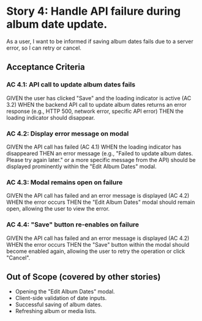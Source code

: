 # Story 4: Handle API failure during album date update.

As a user, I want to be informed if saving album dates fails due to a server error, so I can retry or cancel.

## Acceptance Criteria

### AC 4.1: API call to update album dates fails

GIVEN the user has clicked "Save" and the loading indicator is active (AC 3.2)
WHEN the backend API call to update album dates returns an error response (e.g., HTTP 500, network error, specific API error)
THEN the loading indicator should disappear.

### AC 4.2: Display error message on modal

GIVEN the API call has failed (AC 4.1)
WHEN the loading indicator has disappeared
THEN an error message (e.g., "Failed to update album dates. Please try again later." or a more specific message from the API) should be displayed prominently within the "Edit Album Dates" modal.

### AC 4.3: Modal remains open on failure

GIVEN the API call has failed and an error message is displayed (AC 4.2)
WHEN the error occurs
THEN the "Edit Album Dates" modal should remain open, allowing the user to view the error.

### AC 4.4: "Save" button re-enables on failure

GIVEN the API call has failed and an error message is displayed (AC 4.2)
WHEN the error occurs
THEN the "Save" button within the modal should become enabled again, allowing the user to retry the operation or click "Cancel".

## Out of Scope (covered by other stories)

*   Opening the "Edit Album Dates" modal.
*   Client-side validation of date inputs.
*   Successful saving of album dates.
*   Refreshing album or media lists.
